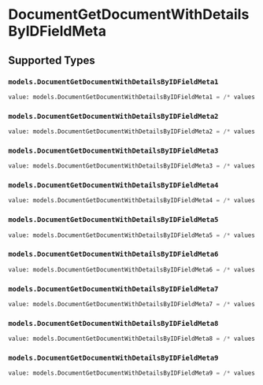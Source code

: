 # DocumentGetDocumentWithDetailsByIDFieldMeta


## Supported Types

### `models.DocumentGetDocumentWithDetailsByIDFieldMeta1`

```python
value: models.DocumentGetDocumentWithDetailsByIDFieldMeta1 = /* values here */
```

### `models.DocumentGetDocumentWithDetailsByIDFieldMeta2`

```python
value: models.DocumentGetDocumentWithDetailsByIDFieldMeta2 = /* values here */
```

### `models.DocumentGetDocumentWithDetailsByIDFieldMeta3`

```python
value: models.DocumentGetDocumentWithDetailsByIDFieldMeta3 = /* values here */
```

### `models.DocumentGetDocumentWithDetailsByIDFieldMeta4`

```python
value: models.DocumentGetDocumentWithDetailsByIDFieldMeta4 = /* values here */
```

### `models.DocumentGetDocumentWithDetailsByIDFieldMeta5`

```python
value: models.DocumentGetDocumentWithDetailsByIDFieldMeta5 = /* values here */
```

### `models.DocumentGetDocumentWithDetailsByIDFieldMeta6`

```python
value: models.DocumentGetDocumentWithDetailsByIDFieldMeta6 = /* values here */
```

### `models.DocumentGetDocumentWithDetailsByIDFieldMeta7`

```python
value: models.DocumentGetDocumentWithDetailsByIDFieldMeta7 = /* values here */
```

### `models.DocumentGetDocumentWithDetailsByIDFieldMeta8`

```python
value: models.DocumentGetDocumentWithDetailsByIDFieldMeta8 = /* values here */
```

### `models.DocumentGetDocumentWithDetailsByIDFieldMeta9`

```python
value: models.DocumentGetDocumentWithDetailsByIDFieldMeta9 = /* values here */
```

